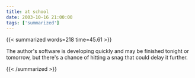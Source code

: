 ```yaml
---
title: at school
date: 2003-10-16 21:00:00
tags: ['summarized']
---
```


{{< summarized words=218 time=45.61 >}}

The author's software is developing quickly and may be finished tonight or tomorrow, but there's a chance of hitting a snag that could delay it further.

{{< /summarized >}}